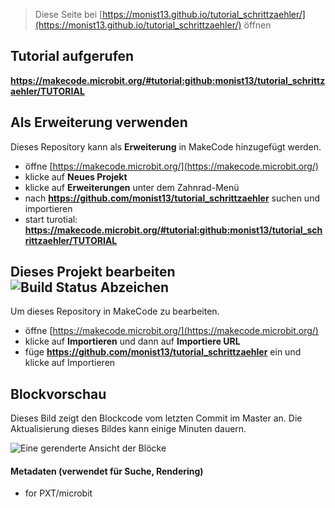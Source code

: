 
> Diese Seite bei [https://monist13.github.io/tutorial_schrittzaehler/](https://monist13.github.io/tutorial_schrittzaehler/) öffnen


## Tutorial aufgerufen
**https://makecode.microbit.org/#tutorial:github:monist13/tutorial_schrittzaehler/TUTORIAL**


## Als Erweiterung verwenden

Dieses Repository kann als **Erweiterung** in MakeCode hinzugefügt werden.

* öffne [https://makecode.microbit.org/](https://makecode.microbit.org/)
* klicke auf **Neues Projekt**
* klicke auf **Erweiterungen** unter dem Zahnrad-Menü
* nach **https://github.com/monist13/tutorial_schrittzaehler** suchen und importieren
* start turotial: **https://makecode.microbit.org/#tutorial:github:monist13/tutorial_schrittzaehler/TUTORIAL**

## Dieses Projekt bearbeiten ![Build Status Abzeichen](https://github.com/monist13/tutorial_schrittzaehler/workflows/MakeCode/badge.svg)

Um dieses Repository in MakeCode zu bearbeiten.

* öffne [https://makecode.microbit.org/](https://makecode.microbit.org/)
* klicke auf **Importieren** und dann auf **Importiere URL**
* füge **https://github.com/monist13/tutorial_schrittzaehler** ein und klicke auf Importieren

## Blockvorschau

Dieses Bild zeigt den Blockcode vom letzten Commit im Master an.
Die Aktualisierung dieses Bildes kann einige Minuten dauern.

![Eine gerenderte Ansicht der Blöcke](https://github.com/monist13/tutorial_schrittzaehler/raw/master/.github/makecode/blocks.png)

#### Metadaten (verwendet für Suche, Rendering)

* for PXT/microbit
<script src="https://makecode.com/gh-pages-embed.js"></script><script>makeCodeRender("{{ site.makecode.home_url }}", "{{ site.github.owner_name }}/{{ site.github.repository_name }}");</script>
